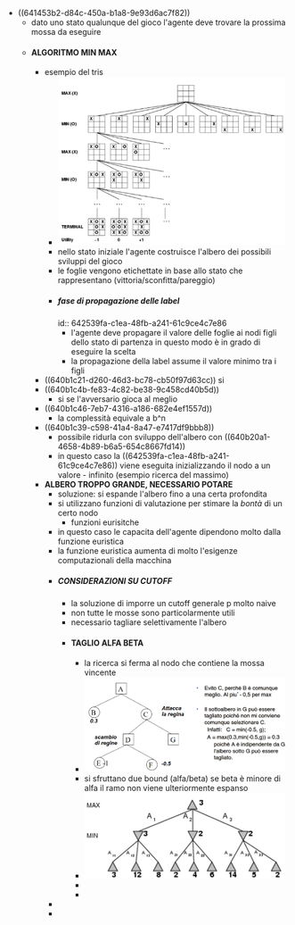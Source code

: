 - ((641453b2-d84c-450a-b1a8-9e93d6ac7f82))
	- dato uno stato qualunque del gioco l'agente deve trovare la prossima mossa da eseguire
	- #### ALGORITMO MIN MAX
		- esempio del tris
			- ![image.png](../assets/image_1680161013578_0.png)
			- nello stato iniziale l'agente costruisce l'albero dei possibili sviluppi del gioco
			- le foglie vengono etichettate in base allo stato che rappresentano (vittoria/sconfitta/pareggio)
			- ##### fase di propagazione delle label
			  id:: 642539fa-c1ea-48fb-a241-61c9ce4c7e86
				- l'agente deve propagare il valore delle foglie ai nodi figli dello stato di partenza in questo modo è in grado di eseguire la scelta
				- la propagazione della label assume il valore minimo tra i figli
		- ((640b1c21-d260-46d3-bc78-cb50f97d63cc)) si
		- ((640b1c4b-fe83-4c82-be38-9c458cd40b5d))
			- si se l'avversario gioca al meglio
		- ((640b1c46-7eb7-4316-a186-682e4ef1557d))
			- la complessità equivale a b^n
		- ((640b1c39-c598-41a4-8a47-e7417df9bbb8))
			- possibile ridurla con sviluppo dell'albero con ((640b20a1-4658-4b89-b6a5-654c8667fd14))
			- in questo caso la ((642539fa-c1ea-48fb-a241-61c9ce4c7e86)) viene eseguita inizializzando il nodo a un valore - infinito (esempio ricerca del massimo)
		- **ALBERO TROPPO GRANDE, NECESSARIO POTARE**
			- soluzione: si espande l'albero fino a una certa profondita
			- si utilizzano funzioni di valutazione per stimare la *bontà* di un certo nodo
				- funzioni eurisitche
			- in questo caso le capacita dell'agente dipendono molto dalla funzione euristica
			- la funzione euristica aumenta di molto l'esigenze computazionali della macchina
			- ##### CONSIDERAZIONI SU CUTOFF
				- la soluzione di imporre un cutoff generale p molto naive
				- non tutte le mosse sono particolarmente utili
				- necessario tagliare selettivamente l'albero
				- #### TAGLIO ALFA BETA
					- la ricerca si ferma al nodo che contiene la mossa vincente
					- ![image.png](../assets/image_1680164385770_0.png)
					- si sfruttano due bound (alfa/beta) se beta è minore di alfa il ramo non viene ulteriormente espanso
					- ![image.png](../assets/image_1680164557250_0.png)
					-
					-
			-
			-